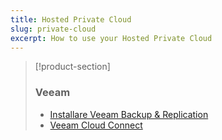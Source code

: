 ```yaml
---
title: Hosted Private Cloud
slug: private-cloud
excerpt: How to use your Hosted Private Cloud
---
```


> [!product-section]
>
> ### Veeam
>
> - [Installare Veeam Backup & Replication](https://docs.ovh.com/it/storage/veeam-backup-replication/)
> - [Veeam Cloud Connect](https://docs.ovh.com/it/storage/veeam-cloud-connect/)
>